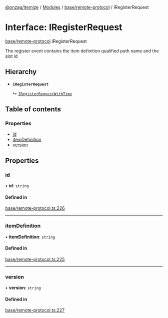 [@onzag/itemize](../README.md) / [Modules](../modules.md) / [base/remote-protocol](../modules/base_remote_protocol.md) / IRegisterRequest

# Interface: IRegisterRequest

[base/remote-protocol](../modules/base_remote_protocol.md).IRegisterRequest

The register event contains the item definition qualified
path name and the slot id

## Hierarchy

- **`IRegisterRequest`**

  ↳ [`IRegisterRequestWithTime`](client_internal_testing.IRegisterRequestWithTime.md)

## Table of contents

### Properties

- [id](base_remote_protocol.IRegisterRequest.md#id)
- [itemDefinition](base_remote_protocol.IRegisterRequest.md#itemdefinition)
- [version](base_remote_protocol.IRegisterRequest.md#version)

## Properties

### id

• **id**: `string`

#### Defined in

[base/remote-protocol.ts:226](https://github.com/onzag/itemize/blob/f2db74a5/base/remote-protocol.ts#L226)

___

### itemDefinition

• **itemDefinition**: `string`

#### Defined in

[base/remote-protocol.ts:225](https://github.com/onzag/itemize/blob/f2db74a5/base/remote-protocol.ts#L225)

___

### version

• **version**: `string`

#### Defined in

[base/remote-protocol.ts:227](https://github.com/onzag/itemize/blob/f2db74a5/base/remote-protocol.ts#L227)
